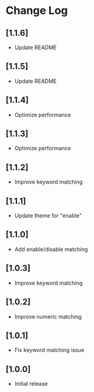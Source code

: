 # Change Log

## [1.1.6]

- Update README

## [1.1.5]

- Update README

## [1.1.4]

- Optimize performance

## [1.1.3]

- Optimize performance

## [1.1.2]

- Improve keyword matching

## [1.1.1]

- Update theme for "enable"

## [1.1.0]

- Add enable/disable matching

## [1.0.3]

- Improve keyword matching

## [1.0.2]

- Improve numeric matching

## [1.0.1]

- Fix keyword matching issue

## [1.0.0]

- Initial release
